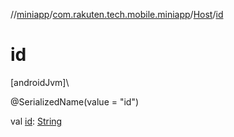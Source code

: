 //[miniapp](../../../index.md)/[com.rakuten.tech.mobile.miniapp](../index.md)/[Host](index.md)/[id](id.md)

# id

[androidJvm]\

@SerializedName(value = "id")

val [id](id.md): [String](https://kotlinlang.org/api/latest/jvm/stdlib/kotlin/-string/index.html)
